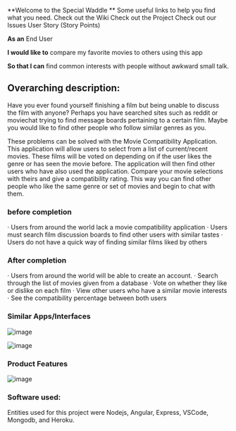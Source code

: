 **Welcome to the Special Waddle **
Some useful links to help you find what you need.
Check out the Wiki
Check out the Project
Check out our Issues
User Story (Story Points)

**As an** End User

**I would like to** compare my favorite movies to others using this app

**So that I can** find common interests with people without awkward small talk.
 

## Overarching description:
Have you ever found yourself finishing a film but being unable to discuss the film with anyone? Perhaps you have searched sites such as reddit or moviechat trying to find message boards pertaining to a certain film. Maybe you would like to find other people who follow similar genres as you.
 
These problems can be solved with the Movie Compatibility Application. This application will allow users to select from a list of current/recent movies. These films will be voted on depending on if the user likes the genre or has seen the movie before. The application will then find other users who have also used the application. Compare your movie selections with theirs and give a compatibility rating. This way you can find other people who like the same genre or set of movies and begin to chat with them.
 



### before completion
·       Users from around the world lack a movie compatibility application
·       Users must search film discussion boards to find other users with      similar tastes
·       Users do not have a quick way of finding similar films liked by others
### After completion
·         Users from around the world will be able to create an account.
·         Search through the list of movies given from a database
·         Vote on whether they like or dislike on each film
·         View other users who have a similar movie interests
·         See the compatibility percentage between both users


### Similar Apps/Interfaces

![image](https://app.personalityperfect.com/images/uploads/matching-and-inviting-925.png)

![image](https://cdn3.vectorstock.com/i/1000x1000/37/62/zodiac-signs-compatibility-app-smartphone-vector-32173762.jpg)





### Product Features

![image](https://i.imgur.com/fSOaSUX.png)








### Software used:
Entities used for this project were Nodejs, Angular, Express, VSCode, Mongodb, and Heroku.

